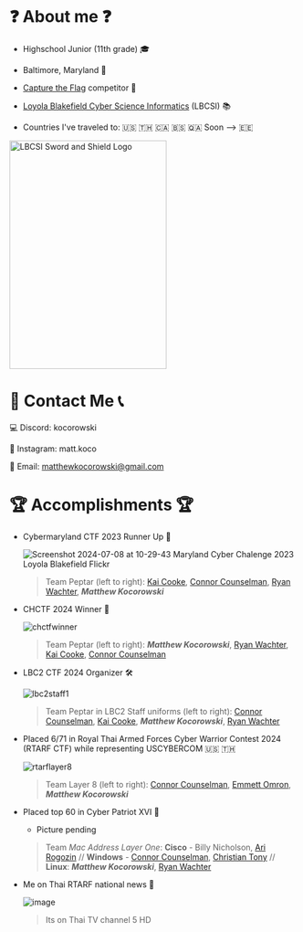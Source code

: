 # ❓ About me ❓

- Highschool Junior (11th grade) 🎓
- Baltimore, Maryland 📍
- [Capture the Flag](https://github.com/mattkoco/Sisyphus/tree/main) competitor 🚩
- [Loyola Blakefield Cyber Science Informatics](https://lbc2.org/lbcsi/) (LBCSI) 📚

- Countries I've traveled to: 🇺🇸 🇹🇭 🇨🇦 🇧🇸 🇶🇦        Soon --> 🇪🇪


<img src="https://github.com/mattkoco/mattkoco/assets/108554371/6a3a9ac1-003d-418e-8c8a-096f719e29cd" alt="LBCSI Sword and Shield Logo" width="275" height="400" />





# 📮 Contact Me 📞

💻 Discord: kocorowski

📸 Instagram: matt.koco

📝 Email: matthewkocorowski@gmail.com




# 🏆 Accomplishments 🏆

- Cybermaryland CTF 2023 Runner Up 🥈
  
  ![Screenshot 2024-07-08 at 10-29-43 Maryland Cyber Chalenge 2023 Loyola Blakefield Flickr](https://github.com/mattkoco/mattkoco/assets/108554371/eb96998a-85d2-4b6a-923a-b97a01301435)

  > Team Peptar (left to right): [Kai Cooke](https://github.com/ediveroli), [Connor Counselman](https://github.com/ConnorC455), [Ryan Wachter](https://github.com/rcwachter), ***Matthew Kocorowski***

- CHCTF 2024 Winner 🥇

  ![chctfwinner](https://github.com/mattkoco/mattkoco/assets/108554371/9cb15aa5-b660-45b4-90c9-9be83dbd7c6e)

  > Team Peptar (left to right): ***Matthew Kocorowski***, [Ryan Wachter](https://github.com/rcwachter), [Kai Cooke](https://github.com/ediveroli), [Connor Counselman](https://github.com/ConnorC455)
  
- LBC2 CTF 2024 Organizer 🛠

  ![lbc2staff1](https://github.com/mattkoco/mattkoco/assets/108554371/f1c1e564-965b-4232-b4d9-51211187e153)

  > Team Peptar in LBC2 Staff uniforms (left to right): [Connor Counselman](https://github.com/ConnorC455), [Kai Cooke](https://github.com/ediveroli), ***Matthew Kocorowski***, [Ryan Wachter](https://github.com/rcwachter)

- Placed 6/71 in Royal Thai Armed Forces Cyber Warrior Contest 2024 (RTARF CTF) while representing USCYBERCOM 🇺🇸 🇹🇭
  
  ![rtarflayer8](https://github.com/mattkoco/mattkoco/assets/108554371/585b3aa7-0e84-4963-960b-8a54c321f06c)

  > Team Layer 8 (left to right): [Connor Counselman](https://github.com/ConnorC455), [Emmett Omron](https://github.com/emomron2025), ***Matthew Kocorowski***

- Placed top 60 in Cyber Patriot XVI 🐧
  
  - Picture pending 
  
  > Team _Mac Address Layer One_: **Cisco** - Billy Nicholson, [Ari Rogozin](https://github.com/Rus1130) // **Windows** - [Connor Counselman](https://github.com/ConnorC455), [Christian Tony](https://github.com/c0demilk) // **Linux**: ***Matthew Kocorowski***, [Ryan Wachter](https://github.com/rcwachter)

- Me on Thai RTARF national news 📰

  ![image](https://github.com/user-attachments/assets/be926534-9ef4-4a03-80eb-4bc033a8ca74)

  > Its on Thai TV channel 5 HD



